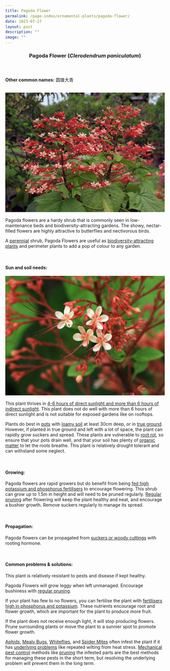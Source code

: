 ```yaml
---
title: Pagoda Flower
permalink: /page-index/ornamental-plants/pagoda-flower/
date: 2023-07-27
layout: post
description: ""
image: ""
---
```

<header> 
	<h3>Pagoda Flower (<em>Clerodendrum paniculatum</em>)</h3> 
</header> 
 
<section> 
	<p><strong>Other common names:</strong> 圆锥大青</p> 
	<br> 
</section> 
 
<section>
	<img title="Pagoda flowers in full bloom. Photo by Victoria Lim." src="/images/Plants/pagodaflower%20(1)_victorialim.jpg">
	<p>Pagoda flowers are a hardy shrub that is commonly seen in low-maintenance beds and biodiversity-attracting gardens. The showy, nectar-filled flowers are highly attractive to butterflies and nectivorous birds.</p>
	<p>A <a href="/learn-more-about-gardening/glossary/#p">perennial</a> shrub, Pagoda Flowers are useful as <a href="/page-index/glossary/biodiversity-attracting-plants/">biodiversity-attracting plants</a> and perimeter plants to add a pop of colour to any garden.</p><p>
	 <br> 
</p></section> 
 
<section> 
  <h4>Sun and soil needs:</h4>
	<img title="A close up of pagoda flowers. photo by Victoria Lim." src="/images/Plants/pagodaflower%20(2)_victorialim.jpg">
   <p>This plant thrives in <a href="/page-index/horticulture-techniques/gauging-light/">4-6 hours of direct sunlight and more than 6 hours of indirect sunlight</a>. This plant does not do well with more than 6 hours of direct sunlight and is not suitable for exposed gardens like on rooftops.</p> 
	<p>Plants do best in <a href="/page-index/horticulture-techniques/planting-in-containers/">pots</a> with <a href="/page-index/horticulture-techniques/soil/">loamy soil</a> at least 30cm deep, or in <a href="/page-index/horticulture-techniques/true-ground/">true ground</a>. However, if planted in true ground and left with a lot of space, the plant can rapidly grow suckers and spread. These plants are vulnerable to <a href="/page-index/plant-problems/root-rot/">root rot</a>, so ensure that your pots drain well, and that your soil has plenty of <a href="/page-index/horticulture-techniques/soil-amendments/">organic matter</a> to let the roots breathe. This plant is relatively drought tolerant and can withstand some neglect.</p> 
	<br>
</section>

<section> 
  <h4>Growing:</h4> 
	<p>Pagoda flowers are rapid growers but do benefit from being <a href="/page-index/horticulture-techniques/fertilising/">fed high potassium and phosphorus fertilisers</a> to encourage flowering. This shrub can grow up to 1.5m in height and will need to be pruned regularly. <a href="/page-index/horticulture-techniques/pruning/">Regular pruning</a> after flowering will keep the plant healthy and neat, and encourage a bushier growth. Remove suckers regularly to manage its spread.</p> 
	<br> 
</section> 

<section> 
  <h4>Propagation:</h4> 
	<p>Pagoda flowers can be propagated from <a href="/page-index/horticulture-techniques/propagating-by-division/">suckers or </a><a href="/page-index/horticulture-techniques/propagating-by-cuttings/">woody cuttings</a> with rooting hormone.</p> 
	<br> 
</section> 
 
<section> 
  <h4>Common problems &amp; solutions:</h4> 
	<p>This plant is relatively resistant to pests and disease if kept healthy.</p>
		<p>Pagoda Flowers will grow leggy when left unmanaged. Encourage bushiness with <a href="/page-index/horticulture-techniques/pruning/">regular pruning</a>.</p>
	<p>If your plant has few to no flowers, you can fertilise the plant with <a href="/page-index/horticulture-techniques/fertilising/">fertilisers high in phosphorus and potassium</a>. These nutrients encourage root and flower growth, which are important for the plant to produce more fruit.</p>
		<p>If the plant does not receive enough light, it will stop producing flowers. Prune surrounding plants or move the plant to a sunnier spot to promote flower growth.</p>
<p><a href="/page-index/pests/aphids/">Aphids</a>, <a href="/page-index/pests/mealy-bugs/">Mealy Bugs</a>, <a href="/page-index/pests/whiteflies/">Whiteflies</a>, and <a href="/page-index/pests/spider-mites/">Spider Mites</a> often infest the plant if it has <a href="/learn-more-about-gardening/plant-problems/">underlying problems</a> like repeated wilting from heat stress. <a href="/page-index/horticulture-techniques/pest-control/">Mechanical pest control</a> methods like <a href="/page-index/horticulture-techniques/pruning/">pruning</a> the infested parts are the best methods for managing these pests in the short term, but resolving the underlying problem will prevent them in the long term.</p>
	<br> 
</section>